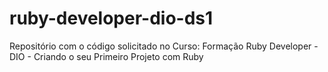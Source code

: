 # ruby-developer-dio-ds1
Repositório com o código solicitado no Curso: Formação Ruby Developer - DIO - Criando o seu Primeiro Projeto com Ruby
